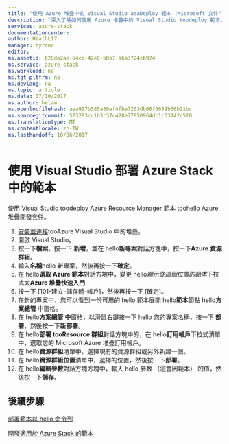 ```yaml
---
title: "使用 Azure 堆疊中的 Visual Studio aaaDeploy 範本 |Microsoft 文件"
description: "深入了解如何使用 Azure 堆疊中的 Visual Studio toodeploy 範本。"
services: azure-stack
documentationcenter: 
author: HeathL17
manager: byronr
editor: 
ms.assetid: 628da2ae-64cc-42e0-b8b7-a6a3724cb974
ms.service: azure-stack
ms.workload: na
ms.tgt_pltfrm: na
ms.devlang: na
ms.topic: article
ms.date: 07/10/2017
ms.author: helaw
ms.openlocfilehash: aea917b585a30ef4fbe7263db66f0659b56b21bc
ms.sourcegitcommit: 523283cc1b3c37c428e77850964dc1c33742c5f0
ms.translationtype: MT
ms.contentlocale: zh-TW
ms.lasthandoff: 10/06/2017
---
```

# <a name="deploy-templates-in-azure-stack-using-visual-studio"></a>使用 Visual Studio 部署 Azure Stack 中的範本

使用 Visual Studio toodeploy Azure Resource Manager 範本 toohello Azure 堆疊開發套件。

1. [安裝並連接](azure-stack-install-visual-studio.md)tooAzure Visual Studio 中的堆疊。
2. 開啟 Visual Studio。
3. 按一下**檔案**，按一下 **新增**，並在 hello**新專案**對話方塊中，按一下**Azure 資源群組**。
4. 輸入**名稱**hello 新專案，然後再按一下**確定**。
5. 在 hello**選取 Azure 範本**對話方塊中，變更 hello*顯示從這個位置的範本*下拉式太**Azure 堆疊快速入門**
6. 按一下 [101-建立-儲存體-帳戶]，然後再按一下 [確定]。  
7. 在新的專案中，您可以看到一份可用的 hello 範本展開 hello**範本**節點 hello**方案總管 中**窗格。
8. 在 hello**方案總管 中**窗格，以滑鼠右鍵按一下 hello 您的專案名稱，按一下 **部署**，然後按一下**新部署**。
9. 在 hello**部署 tooResource 群組**對話方塊中的，在 hello**訂用帳戶**下拉式清單中，選取您的 Microsoft Azure 堆疊訂用帳戶。
10. 在 hello**資源群組**清單中，選擇現有的資源群組或另外新建一個。
11. 在 hello**資源群組位置**清單中，選擇的位置，然後按一下**部署**。
12. 在 hello**編輯參數**對話方塊方塊中，輸入 hello 參數 （這會因範本） 的值，然後按一下**儲存**。

## <a name="next-steps"></a>後續步驟
[部署範本以 hello 命令列](azure-stack-deploy-template-command-line.md)

[開發適用於 Azure Stack 的範本](azure-stack-develop-templates.md)

